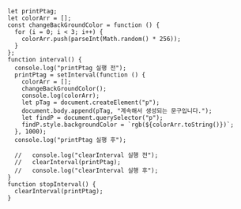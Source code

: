     let printPtag;
    let colorArr = [];
    const changeBackGroundColor = function () {
      for (i = 0; i < 3; i++) {
        colorArr.push(parseInt(Math.random() * 256));
      }
    };
    function interval() {
      console.log("printPtag 실행 전");
      printPtag = setInterval(function () {
        colorArr = [];
        changeBackGroundColor();
        console.log(colorArr);
        let pTag = document.createElement("p");
        document.body.append(pTag, "계속해서 생성되는 문구입니다.");
        let findP = document.querySelector("p");
        findP.style.backgroundColor = `rgb(${colorArr.toString()})`;
      }, 1000);
      console.log("printPtag 실행 후");

      //   console.log("clearInterval 실행 전");
      //   clearInterval(printPtag);
      //   console.log("clearInterval 실행 후");
    }
    function stopInterval() {
      clearInterval(printPtag);
    }
